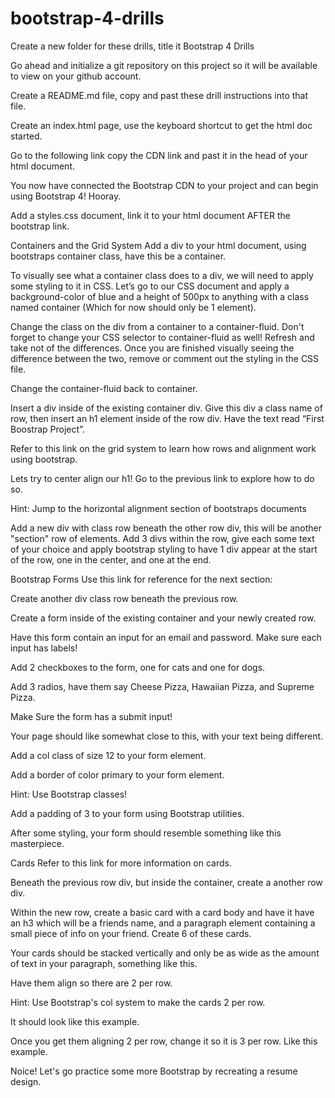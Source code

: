 # bootstrap-4-drills

Create a new folder for these drills, title it Bootstrap 4 Drills

Go ahead and initialize a git repository on this project so it will be available to view on your github account.

Create a README.md file, copy and past these drill instructions into that file.

Create an index.html page, use the keyboard shortcut to get the html doc started.

Go to the following link copy the CDN link and past it in the head of your html document.

You now have connected the Bootstrap CDN to your project and can begin using Bootstrap 4! Hooray.

Add a styles.css document, link it to your html document AFTER the bootstrap link.

Containers and the Grid System
Add a div to your html document, using bootstraps container class, have this be a container.

To visually see what a container class does to a div, we will need to apply some styling to it in CSS. Let’s go to our CSS document and apply a background-color of blue and a height of 500px to anything with a class named container (Which for now should only be 1 element).

Change the class on the div from a container to a container-fluid. Don't forget to change your CSS selector to container-fluid as well! Refresh and take not of the differences. Once you are finished visually seeing the difference between the two, remove or comment out the styling in the CSS file.

Change the container-fluid back to container.

Insert a div inside of the existing container div. Give this div a class name of row, then insert an h1 element inside of the row div. Have the text read “First Boostrap Project”.

Refer to this link on the grid system to learn how rows and alignment work using bootstrap.

Lets try to center align our h1! Go to the previous link to explore how to do so.

Hint: Jump to the horizontal alignment section of bootstraps documents

Add a new div with class row beneath the other row div, this will be another "section" row of elements. Add 3 divs within the row, give each some text of your choice and apply bootstrap styling to have 1 div appear at the start of the row, one in the center, and one at the end.

Bootstrap Forms
Use this link for reference for the next section:

Create another div class row beneath the previous row.

Create a form inside of the existing container and your newly created row.

Have this form contain an input for an email and password. Make sure each input has labels!

Add 2 checkboxes to the form, one for cats and one for dogs.

Add 3 radios, have them say Cheese Pizza, Hawaiian Pizza, and Supreme Pizza.

Make Sure the form has a submit input!

Your page should like somewhat close to this, with your text being different.

Add a col class of size 12 to your form element.

Add a border of color primary to your form element.

Hint: Use Bootstrap classes!

Add a padding of 3 to your form using Bootstrap utilities.

After some styling, your form should resemble something like this masterpiece.

Cards
Refer to this link for more information on cards.

Beneath the previous row div, but inside the container, create a another row div.

Within the new row, create a basic card with a card body and have it have an h3 which will be a friends name, and a paragraph element containing a small piece of info on your friend. Create 6 of these cards.

Your cards should be stacked vertically and only be as wide as the amount of text in your paragraph, something like this.

Have them align so there are 2 per row.

Hint: Use Bootstrap's col system to make the cards 2 per row.

It should look like this example.

Once you get them aligning 2 per row, change it so it is 3 per row.
Like this example.

Noice! Let's go practice some more Bootstrap by recreating a resume design.
